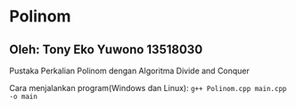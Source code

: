 # Polinom

## Oleh: Tony Eko Yuwono 13518030

Pustaka Perkalian Polinom dengan Algoritma Divide and Conquer

Cara menjalankan program(Windows dan Linux): `g++ Polinom.cpp main.cpp -o main`
